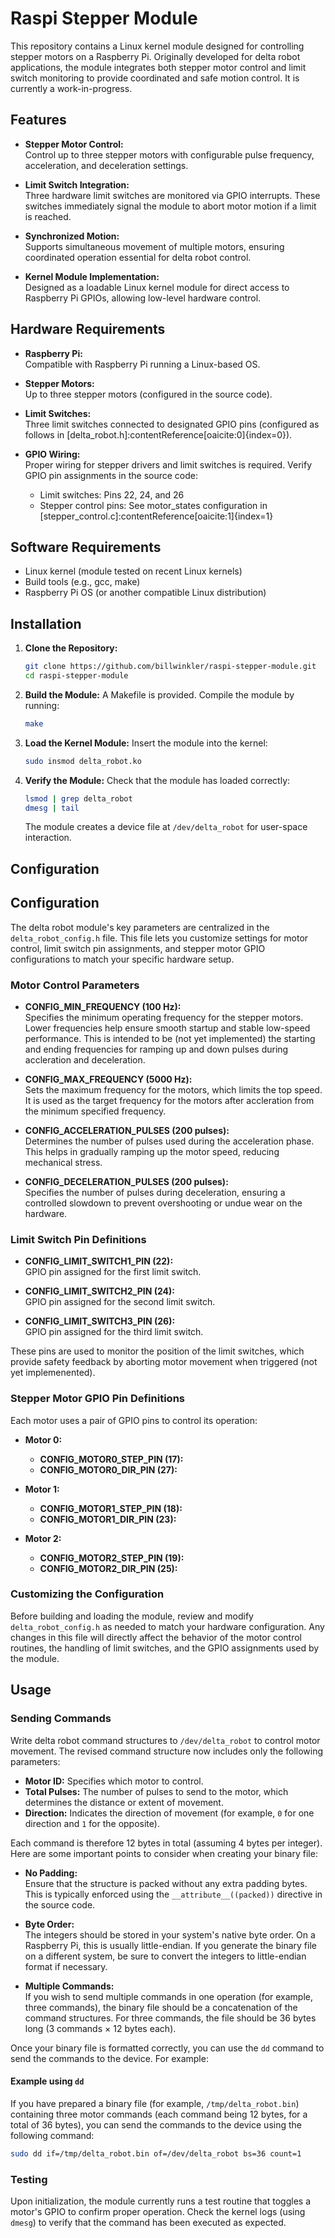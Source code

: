 # Raspi Stepper Module

This repository contains a Linux kernel module designed for controlling stepper motors on a Raspberry Pi. Originally developed for delta robot applications, the module integrates both stepper motor control and limit switch monitoring to provide coordinated and safe motion control.  It is currently a work-in-progress.

## Features

- **Stepper Motor Control:**  
  Control up to three stepper motors with configurable pulse frequency, acceleration, and deceleration settings.

- **Limit Switch Integration:**  
  Three hardware limit switches are monitored via GPIO interrupts. These switches immediately signal the module to abort motor motion if a limit is reached.

- **Synchronized Motion:**  
  Supports simultaneous movement of multiple motors, ensuring coordinated operation essential for delta robot control.

- **Kernel Module Implementation:**  
  Designed as a loadable Linux kernel module for direct access to Raspberry Pi GPIOs, allowing low-level hardware control.

## Hardware Requirements

- **Raspberry Pi:**  
  Compatible with Raspberry Pi running a Linux-based OS.

- **Stepper Motors:**  
  Up to three stepper motors (configured in the source code).

- **Limit Switches:**  
  Three limit switches connected to designated GPIO pins (configured as follows in [delta_robot.h]&#8203;:contentReference[oaicite:0]{index=0}).

- **GPIO Wiring:**  
  Proper wiring for stepper drivers and limit switches is required. Verify GPIO pin assignments in the source code:
  - Limit switches: Pins 22, 24, and 26
  - Stepper control pins: See motor_states configuration in [stepper_control.c]&#8203;:contentReference[oaicite:1]{index=1}

## Software Requirements

- Linux kernel (module tested on recent Linux kernels)
- Build tools (e.g., gcc, make)
- Raspberry Pi OS (or another compatible Linux distribution)

## Installation

1. **Clone the Repository:**

   ```bash
   git clone https://github.com/billwinkler/raspi-stepper-module.git
   cd raspi-stepper-module
   ```
2. **Build the Module:**
   A Makefile is provided. Compile the module by running:
   ```bash
   make
   ```
3. **Load the Kernel Module:**
Insert the module into the kernel:
   ```bash
   sudo insmod delta_robot.ko
   ```
4. **Verify the Module:**
   Check that the module has loaded correctly:
   ```bash
   lsmod | grep delta_robot
   dmesg | tail
   ```
   The module creates a device file at `/dev/delta_robot` for user-space interaction.
   
## Configuration
## Configuration

The delta robot module's key parameters are centralized in the `delta_robot_config.h` file. This file lets you customize settings for motor control, limit switch pin assignments, and stepper motor GPIO configurations to match your specific hardware setup.

### Motor Control Parameters

- **CONFIG_MIN_FREQUENCY (100 Hz):**  
  Specifies the minimum operating frequency for the stepper motors. Lower frequencies help ensure smooth startup and stable low-speed performance. This is intended to be (not yet implemented) the starting and ending frequencies for ramping up and down pulses during accleration and deceleration.

- **CONFIG_MAX_FREQUENCY (5000 Hz):**  
  Sets the maximum frequency for the motors, which limits the top speed. It is used as the target frequency for the motors after accleration from the minimum specified frequency.

- **CONFIG_ACCELERATION_PULSES (200 pulses):**  
  Determines the number of pulses used during the acceleration phase. This helps in gradually ramping up the motor speed, reducing mechanical stress.

- **CONFIG_DECELERATION_PULSES (200 pulses):**  
  Specifies the number of pulses during deceleration, ensuring a controlled slowdown to prevent overshooting or undue wear on the hardware.

### Limit Switch Pin Definitions

- **CONFIG_LIMIT_SWITCH1_PIN (22):**  
  GPIO pin assigned for the first limit switch.

- **CONFIG_LIMIT_SWITCH2_PIN (24):**  
  GPIO pin assigned for the second limit switch.

- **CONFIG_LIMIT_SWITCH3_PIN (26):**  
  GPIO pin assigned for the third limit switch.

These pins are used to monitor the position of the limit switches, which provide safety feedback by aborting motor movement when triggered (not yet implemenented).

### Stepper Motor GPIO Pin Definitions

Each motor uses a pair of GPIO pins to control its operation:

- **Motor 0:**
  - **CONFIG_MOTOR0_STEP_PIN (17):**  
  - **CONFIG_MOTOR0_DIR_PIN (27):**  

- **Motor 1:**
  - **CONFIG_MOTOR1_STEP_PIN (18):**  
  - **CONFIG_MOTOR1_DIR_PIN (23):**  

- **Motor 2:**
  - **CONFIG_MOTOR2_STEP_PIN (19):**  
  - **CONFIG_MOTOR2_DIR_PIN (25):**  

### Customizing the Configuration

Before building and loading the module, review and modify `delta_robot_config.h` as needed to match your hardware configuration. Any changes in this file will directly affect the behavior of the motor control routines, the handling of limit switches, and the GPIO assignments used by the module.

## Usage

### Sending Commands

Write delta robot command structures to `/dev/delta_robot` to control motor movement. The revised command structure now includes only the following parameters:

- **Motor ID:** Specifies which motor to control.
- **Total Pulses:** The number of pulses to send to the motor, which determines the distance or extent of movement.
- **Direction:** Indicates the direction of movement (for example, `0` for one direction and `1` for the opposite).

Each command is therefore 12 bytes in total (assuming 4 bytes per integer). Here are some important points to consider when creating your binary file:

- **No Padding:**  
  Ensure that the structure is packed without any extra padding bytes. This is typically enforced using the `__attribute__((packed))` directive in the source code.

- **Byte Order:**  
  The integers should be stored in your system's native byte order. On a Raspberry Pi, this is usually little-endian. If you generate the binary file on a different system, be sure to convert the integers to little-endian format if necessary.

- **Multiple Commands:**  
  If you wish to send multiple commands in one operation (for example, three commands), the binary file should be a concatenation of the command structures. For three commands, the file should be 36 bytes long (3 commands × 12 bytes each).

Once your binary file is formatted correctly, you can use the `dd` command to send the commands to the device. For example:

#### Example using `dd`

If you have prepared a binary file (for example, `/tmp/delta_robot.bin`) containing three motor commands (each command being 12 bytes, for a total of 36 bytes), you can send the commands to the device using the following command:

   ```bash
   sudo dd if=/tmp/delta_robot.bin of=/dev/delta_robot bs=36 count=1
   ```

### Testing

Upon initialization, the module currently runs a test routine that toggles a motor's GPIO to confirm proper operation. Check the kernel logs (using `dmesg`) to verify that the command has been executed as expected.


